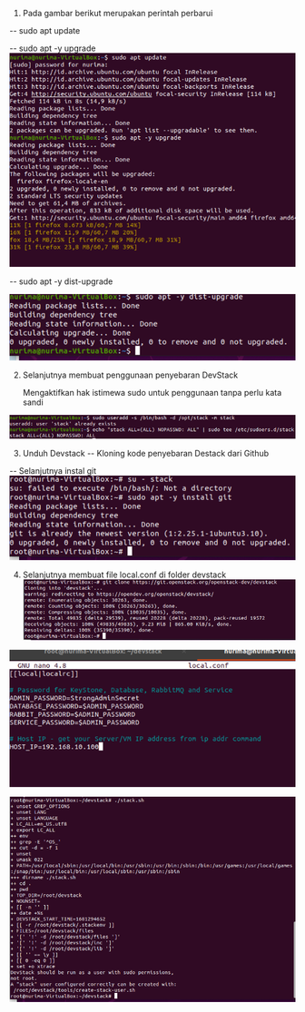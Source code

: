 1. Pada gambar berikut merupakan perintah perbarui

-- sudo apt update

-- sudo apt -y upgrade
![img](foto4/1.png)

-- sudo apt -y dist-upgrade

![img](foto4/2.png)

2. Selanjutnya membuat penggunaan penyebaran DevStack
   
   Mengaktifkan hak istimewa sudo untuk penggunaan tanpa perlu kata sandi

![img](foto4/3.png)

3. Unduh Devstack
-- Kloning kode penyebaran Destack dari Github

-- Selanjutnya instal git
![img](foto4/5.png)

4. Selanjutnya membuat file local.conf di folder devstack
![img](foto4/6.png)

![img](foto4/7.png)

![img](foto4/8.png)







